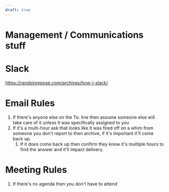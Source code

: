 ```yaml
---
draft: true
---
```


# Management / Communications stuff



# Slack

https://randsinrepose.com/archives/how-i-slack/



# Email Rules

1. If there's anyone else on the To: line then assume someone else will take care of it unless it was specifically assigned to you
2. If it's a multi-hour ask that looks like it was fired off on a whim from someone you don't report to then archive, if it's important it'll come back up.
   1. If it does come back up then confirm they know it's multiple hours to find the answer and it'll impact delivery.

# Meeting Rules

1. If there's no agenda then you don't have to attend